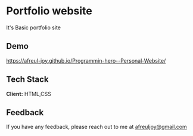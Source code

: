 
# Portfolio website
It's Basic portfolio site 



## Demo

https://afreul-joy.github.io/Programmin-hero--Personal-Website/

  
## Tech Stack

**Client:** HTML,CSS



  
## Feedback

If you have any feedback, please reach out to me at afreuljoy@gmail.com

  